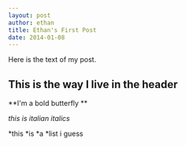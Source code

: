 ```yaml
---
layout: post 
author: ethan
title: Ethan's First Post
date: 2014-01-08
---
```


Here is the text of my post. 

## This is the way I live in the header 

**I'm a bold butterfly **

*this is italian italics*

*this
*is
*a
*list i guess 

